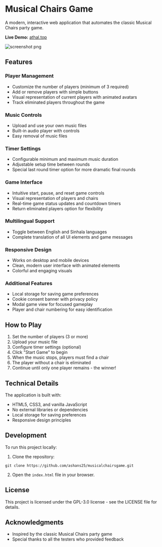 # Musical Chairs Game

A modern, interactive web application that automates the classic Musical Chairs party game.

**Live Demo:** [athal.top](https://athal.top)


![screenshot png](https://github.com/user-attachments/assets/0a005bdb-e916-4c2b-b0e9-cf8da373ccf7)

## Features

### Player Management
- Customize the number of players (minimum of 3 required)
- Add or remove players with simple buttons
- Visual representation of current players with animated avatars
- Track eliminated players throughout the game

### Music Controls
- Upload and use your own music files
- Built-in audio player with controls
- Easy removal of music files

### Timer Settings
- Configurable minimum and maximum music duration
- Adjustable setup time between rounds
- Special last round timer option for more dramatic final rounds

### Game Interface
- Intuitive start, pause, and reset game controls
- Visual representation of players and chairs
- Real-time game status updates and countdown timers
- Return eliminated players option for flexibility

### Multilingual Support
- Toggle between English and Sinhala languages
- Complete translation of all UI elements and game messages

### Responsive Design
- Works on desktop and mobile devices
- Clean, modern user interface with animated elements
- Colorful and engaging visuals

### Additional Features
- Local storage for saving game preferences
- Cookie consent banner with privacy policy
- Modal game view for focused gameplay
- Player and chair numbering for easy identification

## How to Play

1. Set the number of players (3 or more)
2. Upload your music file
3. Configure timer settings (optional)
4. Click "Start Game" to begin
5. When the music stops, players must find a chair
6. The player without a chair is eliminated
7. Continue until only one player remains - the winner!

## Technical Details

The application is built with:
- HTML5, CSS3, and vanilla JavaScript
- No external libraries or dependencies
- Local storage for saving preferences
- Responsive design principles

## Development

To run this project locally:

1. Clone the repository:
```
git clone https://github.com/ashans25/musicalchairsgame.git
```

2. Open the `index.html` file in your browser.

## License

This project is licensed under the GPL-3.0 license - see the LICENSE file for details.

## Acknowledgments

- Inspired by the classic Musical Chairs party game
- Special thanks to all the testers who provided feedback
